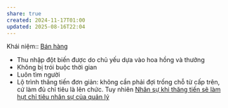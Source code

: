 ```yaml
---
share: true
created: 2024-11-17T01:00
updated: 2025-08-16T22:04
---
```

Khái niệm:: [Bán hàng](../../../%CE%9E%20Kh%C3%A1i%20ni%E1%BB%87m/B%C3%A1n%20h%C3%A0ng.md)
- Thu nhập đột biến được do chủ yếu dựa vào hoa hồng và thưởng 
- Không bị trói buộc thời gian
- Luôn tìm người
- Lộ trình thăng tiến đơn giản: không cần phải đợi trống chỗ từ cấp trên, cứ làm đủ chỉ tiêu là lên chức. Tuy nhiên [Nhân sự khi thăng tiến sẽ làm hụt chỉ tiêu nhân sự của quản lý](../../../M%C3%B4%20h%C3%ACnh%20nh%C3%A2n%20s%E1%BB%B1/%C4%90%E1%BA%A1i%20l%C3%BD,%20l%C6%B0%C6%A1ng%20kho%C3%A1n,%20KPI/Nh%C3%A2n%20s%E1%BB%B1%20khi%20th%C4%83ng%20ti%E1%BA%BFn%20s%E1%BA%BD%20l%C3%A0m%20h%E1%BB%A5t%20ch%E1%BB%89%20ti%C3%AAu%20nh%C3%A2n%20s%E1%BB%B1%20c%E1%BB%A7a%20qu%E1%BA%A3n%20l%C3%BD.md)
